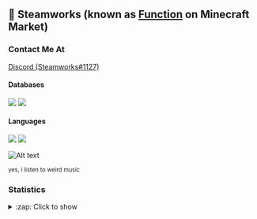 ## 🚀 Steamworks (known as <a href="https://www.mc-market.org/members/154389/">Function</a> on Minecraft Market)

### Contact Me At
<a href="https://discord.com">Discord (Steamworks#1127)</a>

#### Databases
<img src="https://img.shields.io/badge/mysql-000000?style=for-the-badge&logo=mysql&logoColor=white"/> 
<img src="https://img.shields.io/badge/mongo-000000?style=for-the-badge&logo=mongo&logoColor=white"/>

#### Languages
<img src="https://img.shields.io/badge/Java-3776AB?style=for-the-badge&logo=Java&logoColor=white"/> 
<img src="https://img.shields.io/badge/JavaScript-3776AB?style=for-the-badge&logo=Java&logoColor=white"/>

![Alt text](https://spotify-recently-played-readme.vercel.app/api?user=31b6arvtgk6pcg43gdv24lgrvrau)

<sub>yes, i listen to weird music</sub>

### Statistics
<details>
  <summary>:zap: Click to show</summary>
   <img align="Left" alt="My Stats" src="https://github-readme-stats.vercel.app/api?username=steamworksmc&show_icons=true&hide_border=true&theme=dark" />
   <img style="float: right;" alt="Most Used Languages" src="https://github-readme-stats.vercel.app/api/top-langs/?username=steamworksmc&layout=compact&hide_border=true&theme=dark"/>
</details>
